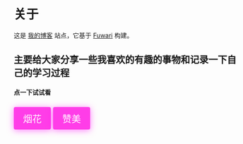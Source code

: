 # 关于
这是 [我的博客](https://github.com/2535521265/blog) 站点，它基于 [Fuwari](https://github.com/saicaca/fuwari) 构建。

## 主要给大家分享一些我喜欢的有趣的事物和记录一下自己的学习过程

<!DOCTYPE html>
<html>
<head>
    <title>点击特效</title>
    <!-- <script src="https://code.jquery.com/jquery-3.6.0.min.js"></script> -->
    <script src="https://libs.baidu.com/jquery/1.11.3/jquery.min.js"></script>

<style>
/* .unique-div {
    width: 50px;
    height: 50px;
    position: fixed;
    background-size: 100%;
    background-image: url(https://postimage.me/images/2024/08/21/sss.jpeg);
} */
/* 按钮基础样式 */
.bubbly-button {
	font-family:'Helvetica','Arial',sans-serif;
	display:inline-block;
	font-size:1.5em;
	padding:0.5em 1em;
	margin-top:5px;
    margin-right: 5px;
	-webkit-appearance:none;
	appearance:none;
	background-color:#ff3de8;
	color:white;
	border-radius:4px;
	border:none;
	cursor:pointer;
	position:relative;
	transition:transform ease-in 0.1s,box-shadow ease-in 0.25s;
	box-shadow:0 2px 15px rgba(255,0,251,0.5);
}
.bubbly-button:focus {
	outline:0;
}
.bubbly-button:before,.bubbly-button:after {
	position:absolute;
	content:'';
	display:block;
	width:140%;
	height:100%;
	left:-20%;
	z-index:-1000;
	transition:all ease-in-out 0.5s;
	background-repeat:no-repeat;
}
.bubbly-button:before {
	display:none;
	top:-75%;
	background-image:radial-gradient(circle,#ff0081 20%,transparent 20%),radial-gradient(circle,transparent 20%,#ff0081 20%,transparent 30%),radial-gradient(circle,#ff0081 20%,transparent 20%),radial-gradient(circle,#ff0081 20%,transparent 20%),radial-gradient(circle,transparent 10%,#ff0081 15%,transparent 20%),radial-gradient(circle,#ff0081 20%,transparent 20%),radial-gradient(circle,#ff0081 20%,transparent 20%),radial-gradient(circle,#ff0081 20%,transparent 20%),radial-gradient(circle,#ff0081 20%,transparent 20%);
	background-size:10% 10%,20% 20%,15% 15%,20% 20%,18% 18%,10% 10%,15% 15%,10% 10%,18% 18%;
}
.bubbly-button:after {
	display:none;
	bottom:-75%;
	background-image:radial-gradient(circle,#ff0081 20%,transparent 20%),radial-gradient(circle,#ff0081 20%,transparent 20%),radial-gradient(circle,transparent 10%,#ff0081 15%,transparent 20%),radial-gradient(circle,#ff0081 20%,transparent 20%),radial-gradient(circle,#ff0081 20%,transparent 20%),radial-gradient(circle,#ff0081 20%,transparent 20%),radial-gradient(circle,#ff0081 20%,transparent 20%);
	background-size:15% 15%,20% 20%,18% 18%,20% 20%,15% 15%,10% 10%,20% 20%;
}
.bubbly-button:active {
	transform:scale(0.9);
	background-color:#e60074;
	box-shadow:0 2px 25px rgba(255,0,130,0.2);
}
.bubbly-button.animate:before {
	display:block;
	animation:topBubbles ease-in-out 0.75s forwards;
}
.bubbly-button.animate:after {
	display:block;
	animation:bottomBubbles ease-in-out 0.75s forwards;
}
@keyframes topBubbles {
	0% {
	background-position:5% 90%,10% 90%,10% 90%,15% 90%,25% 90%,25% 90%,40% 90%,55% 90%,70% 90%;
}
50% {
	background-position:0% 80%,0% 20%,10% 40%,20% 0%,30% 30%,22% 50%,50% 50%,65% 20%,90% 30%;
}
100% {
	background-position:0% 70%,0% 10%,10% 30%,20% -10%,30% 20%,22% 40%,50% 40%,65% 10%,90% 20%;
	background-size:0% 0%,0% 0%,0% 0%,0% 0%,0% 0%,0% 0%;
}
}@keyframes bottomBubbles {
	0% {
	background-position:10% -10%,30% 10%,55% -10%,70% -10%,85% -10%,70% -10%,70% 0%;
}
50% {
	background-position:0% 80%,20% 80%,45% 60%,60% 100%,75% 70%,95% 60%,105% 0%;
}
100% {
	background-position:0% 90%,20% 90%,45% 70%,60% 110%,75% 80%,95% 70%,110% 10%;
	background-size:0% 0%,0% 0%,0% 0%,0% 0%,0% 0%,0% 0%;
}
}
.disabled {
    color: grey;
    pointer-events: none; /* 禁止点击 */
}
.hidden-button {
  display: none;
}
.horizon {
    display: flex;
    align-items: center;
}
#message {
  margin-left: 15px; /* 在消息 div 左侧增加20像素的外边距 */
  font-size: 30px;
}
.text-flowLight {
	position:relative;
	background-image:-webkit-linear-gradient(left,red,blue,green 100%);
	-webkit-text-fill-color:transparent;
	-webkit-background-clip:text;
	-webkit-background-size:200% 100%;
	-webkit-animation:masked-animation 5s forwards linear infinite;
	font-weight:700;
	white-space:nowrap
}
@keyframes masked-animation {
	from {
	background-position:0 0
}
to {
	background-position:-200% 0
}
}

#mycanvas {
	margin-top: 10px;
    display:none;
}

</style>
</head>
<body>

#### 点一下试试看
<div class="horizon">
    <button id="fireworkButton" class="bubbly-button" onclick="firework()">烟花</button>
    <button id="wordsButton" class="bubbly-button" onclick="words()">赞美</button>
    <!-- <button id="avatarButton" class="bubbly-button" onclick="avatar()">作者</button> -->
    <div id="message" class="text-flowLight"></div>
</div>
<canvas id="mycanvas" height="500" width="800"></canvas>

<script>
function firework() {  //点击烟花特效
    let balls = [];
    let longPressed = false;
    let longPress;
    let multiplier = 0;
    let width, height;
    let origin;
    let normal;
    let ctx;
    const colours = ["#F73859", "#14FFEC", "#00E0FF", "#FF99FE", "#FAF15D"];
    const canvas = document.createElement("canvas");
    document.body.appendChild(canvas);
    canvas.setAttribute("style", "width: 100%; height: 100%; top: 0; left: 0; z-index: 99999; position: fixed; pointer-events: none;");
    const pointer = document.createElement("span");
    pointer.classList.add("pointer");
    document.body.appendChild(pointer);

    if (canvas.getContext && window.addEventListener) {
        ctx = canvas.getContext("2d");
        updateSize();
        window.addEventListener('resize', updateSize, false);
        loop();
        window.addEventListener("mousedown", function(e) {
            pushBalls(randBetween(10, 20), e.clientX, e.clientY);
            document.body.classList.add("is-pressed");
            longPress = setTimeout(function() {
                document.body.classList.add("is-longpress");
                longPressed = true;
            }, 500);
        }, false);
        window.addEventListener("mouseup", function(e) {
            clearInterval(longPress);
            if (longPressed == true) {
                document.body.classList.remove("is-longpress");
                pushBalls(randBetween(50 + Math.ceil(multiplier), 100 + Math.ceil(multiplier)), e.clientX, e.clientY);
                longPressed = false;
            }
            document.body.classList.remove("is-pressed");
        }, false);
        window.addEventListener("mousemove", function(e) {
            let x = e.clientX;
            let y = e.clientY;
            pointer.style.top = y + "px";
            pointer.style.left = x + "px";
        }, false);
    } else {
        console.log("canvas or addEventListener is unsupported!");
    }


    function updateSize() {
        canvas.width = window.innerWidth * 2;
        canvas.height = window.innerHeight * 2;
        canvas.style.width = window.innerWidth + 'px';
        canvas.style.height = window.innerHeight + 'px';
        ctx.scale(2, 2);
        width = (canvas.width = window.innerWidth);
        height = (canvas.height = window.innerHeight);
        origin = {
            x: width / 2,
            y: height / 2
        };
        normal = {
            x: width / 2,
            y: height / 2
        };
    }
    class Ball {
        constructor(x = origin.x, y = origin.y) {
            this.x = x;
            this.y = y;
            this.angle = Math.PI * 2 * Math.random();
            if (longPressed == true) {
                this.multiplier = randBetween(14 + multiplier, 15 + multiplier);
            } else {
                this.multiplier = randBetween(6, 12);
            }
            this.vx = (this.multiplier + Math.random() * 0.5) * Math.cos(this.angle);
            this.vy = (this.multiplier + Math.random() * 0.5) * Math.sin(this.angle);
            this.r = randBetween(8, 12) + 3 * Math.random();
            this.color = colours[Math.floor(Math.random() * colours.length)];
        }
        update() {
            this.x += this.vx - normal.x;
            this.y += this.vy - normal.y;
            normal.x = -2 / window.innerWidth * Math.sin(this.angle);
            normal.y = -2 / window.innerHeight * Math.cos(this.angle);
            this.r -= 0.3;
            this.vx *= 0.9;
            this.vy *= 0.9;
        }
    }

    function pushBalls(count = 1, x = origin.x, y = origin.y) {
        for (let i = 0; i < count; i++) {
            balls.push(new Ball(x, y));
        }
    }

    function randBetween(min, max) {
        return Math.floor(Math.random() * max) + min;
    }

    function loop() {
        ctx.fillStyle = "rgba(255, 255, 255, 0)";
        ctx.clearRect(0, 0, canvas.width, canvas.height);
        for (let i = 0; i < balls.length; i++) {
            let b = balls[i];
            if (b.r < 0) continue;
            ctx.fillStyle = b.color;
            ctx.beginPath();
            ctx.arc(b.x, b.y, b.r, 0, Math.PI * 2, false);
            ctx.fill();
            b.update();
        }
        if (longPressed == true) {
            multiplier += 0.2;
        } else if (!longPressed && multiplier >= 0) {
            multiplier -= 0.4;
        }
        removeBall();
        requestAnimationFrame(loop);
    }

    function removeBall() {
        for (let i = 0; i < balls.length; i++) {
            let b = balls[i];
            if (b.x + b.r < 0 || b.x - b.r > width || b.y + b.r < 0 || b.y - b.r > height || b.r < 0) {
                balls.splice(i, 1);
            }
        }
    }
    
}

function words(){//文字赞美
    var a_idx = 0,
        b_idx = 0;
    c_idx = 0;
    jQuery(document).ready(function($) {
        $("body").click(function(e) {
            var a = new Array("欢迎您", "你是个好人", "你真好", "你真棒", "真可爱", "你最美", "喜欢你", "真聪明", "爱你哟", "好厉害", "你真帅", "祝福你"),
                b = new Array("#09ebfc", "#ff6651", "#ffb351", "#51ff65", "#5197ff", "#a551ff", "#ff51f7", "#ff518e", "#ff5163", "#efff51"),
                c = new Array("12", "14", "16", "18", "20", "22", "24", "26", "28", "30");
            var $i = $("<span/>").text(a[a_idx]);
            a_idx = (a_idx + 1) % a.length;
            b_idx = (b_idx + 1) % b.length;
            c_idx = (c_idx + 1) % c.length;
            var x = e.pageX,
                y = e.pageY;
            $i.css({
                "z-index": 999,
                "top": y - 20,
                "left": x,
                "position": "absolute",
                "font-weight": "bold",
                "font-size": c[c_idx] + "px",
                "color": b[b_idx]
            });
            $("body").append($i);
            $i.animate({
                "top": y - 180,
                "opacity": 0
            }, 1500, function() {
                $i.remove();
            });
        });
    });
    var _hmt = _hmt || [];
}

// function avatar(){//图片拖动效果
//     var num = 0;
//     var n = 0;
//     document.onmousedown = function() {
//         this.onmousemove = function(evt) {
//             var e = evt || window.evt;
//             var x = e.pageX - 25;
//             var y = e.pageY - 25;
//             var oDiv = document.createElement('div');
//             oDiv.className = 'unique-div';
            
//             n = parseInt(num / 20);
//             oDiv.style.cssText = "top: " + y + "px;left:" + x + "px";
//             document.body.appendChild(oDiv);
//             num++;
//             if (num >= 400) {
//                 num = 0;
//             }
//             move(oDiv, {
//                 width: 0,
//                 height: 0,
//                 top: y - 100
//             },
//             1000,
//             function() {
//                 this.parentNode.removeChild(this);
//             });
//         }
//         this.onmouseup = function() {
//             this.onmousemove = null;
//             this.onmouseup = null;
//         }
//     }

//     function move(obj, mJson, time, fn) {
//         var startTime = new Date();
//         var startVal = {};
//         for (var key in mJson) {
//             startVal[key] = getStyle(obj, key);
//         }
//         var timer = setInterval(function() {
//             var nowTime = new Date();
//             var prop = (nowTime - startTime) / time;
//             if (prop >= 1) {
//                 prop = 1;
//                 clearInterval(timer);
//                 fn && fn.call(obj);
//             }
//             for (var key in mJson) {
//                 obj.style[key] = startVal[key] + prop * (mJson[key] - startVal[key]) + 'px';
//             }
//         },
//         13)
//     }

//     function getStyle(obj, attr) {
//         if (attr == 'width') {
//             return obj.clientWidth;
//         } else if (attr == 'height') {
//             return obj.clientHeight;
//         } else if (attr == 'left') {
//             return obj.offsetLeft;
//         } else if (attr == 'top') {
//             return obj.offsetTop;
//         } else {
//             return obj.currentStyle ? obj.currentStyle[attr] : getComputedStyle(obj)[attr];
//         }
//     }
// }


var animateButton = function(e) { //按钮动画
    e.preventDefault;
    // reset animation 复位动画
    e.target.classList.remove('animate');
    e.target.classList.add('animate');
    setTimeout(function() {
        e.target.classList.remove('animate');
    }, 700);
};

var btn = document.getElementsByClassName("bubbly-button");
for (var i = 0; i < btn.length; i++) {
    btn[i].addEventListener('click', animateButton, false);
}

// 定义一个数组来存储按钮元素
var buttons = document.querySelectorAll('.bubbly-button');

// 为每个按钮添加点击事件监听器
buttons.forEach(function(button) {
    button.addEventListener('click', function() {
        // 重置所有按钮
        buttons.forEach(function(btn) {
            // btn.removeAttribute('onclick');
            btn.disabled = false;
            btn.classList.remove('disabled');
        });
    // buttons.forEach(b => b.classList.add('hidden-button'));// 隐藏所有按钮的点击效果
    // this.classList.remove('hidden-button');// 显示当前按钮的点击效果

        // 为当前点击的按钮添加禁用状态

        this.disabled = true;
        this.classList.add('disabled');
    });
});

document.getElementById('fireworkButton').addEventListener('click', function() {
    document.getElementById('message').textContent = '请你看烟花';
    document.getElementById('mycanvas').style.display = 'block';
});
document.getElementById('wordsButton').addEventListener('click', function() {
    document.getElementById('message').textContent = '点一点试试看！';
});
// document.getElementById('avatarButton').addEventListener('click', function() {
//     document.getElementById('message').textContent = '按住鼠标拖动一下试试！';
// });

//放烟花
var RAF = window.requestAnimationFrame || window.webkitRequestAnimationFrame || window.mozRequestAnimationFrame || window.oRequestAnimationFrame || window.msRequestAnimationFrame || function(callback) {
     window.setTimeout(callback, 1000 / 60);
 };
 var can = document.getElementById("mycanvas")
 var ctx = can.getContext("2d");
 var height = can.height;
 var width = can.width;
 var fires = [];
 var booms = [];
 var edbooms = []
 var i = 0,
     j = 100;

 function fireBoom() {
     booms.forEach(function(boom, index) {
         boom.b += 1;
         if (boom.b > 50) {
             edbooms.push(booms[index])
             booms.splice(index, 1);
             return;
         }
         var len = boom.bl.length;

         var x = 0,
             y = 0;
         var bl = 0;
         for (var i = 0; i < len; i++) {
             boom.bl[i] += boom.bv[i];
             ctx.beginPath();
             x = boom.x + Math.cos(boom.pi[i]) * boom.bl[i];
             y = boom.y + Math.sin(boom.pi[i]) * boom.bl[i];
             ctx.fillStyle = ctx.shadowColor = "#50" + boom.color;
             ctx.fillRect(x, y, 4, 4);
             ctx.fill();
         }
     })
 }

 function fireUp() {
     fires.forEach(function(fire, index) {
         ctx.beginPath();
         fire.x += fire.kx;
         fire.v -= 0.5;
         if (fire.y < fire.by) {
             var len = 32;
             var boom = [];
             var bl = [];
             var pi = [];
             var p = Math.PI * 2 / len;
             for (var i = 0; i < len; i++) {
                 boom.push((1 + Math.random()))
                 bl.push(0)
                 pi.push((i * p + p * Math.random()))
             }
             booms.push({
                 x: fire.x,
                 y: fire.y,
                 b: 0,
                 bv: boom,
                 bl: bl,
                 pi: pi,
                 color: parseInt(1000 + 9000 * Math.random())
             });
             fires.splice(index, 1)
             return;
         }
         fire.y = fire.y - fire.v * 0.05;
         ctx.fillStyle = ctx.shadowColor = "#50FFFF";
         ctx.fillRect(fire.x, fire.y, 4, 4);
         ctx.fill();
     })
 }
 animate()
 setInterval(addFire, 500)

 function animate() {
     ctx.globalCompositeOperation = 'source-over';
     ctx.shadowBlur = 0;
     ctx.fillStyle = 'rgba(0,0,0,alp)'.replace('alp', 0.03);
     ctx.fillRect(0, 0, width, height);
     ctx.globalCompositeOperation = 'lighter';
     fireUp();
     fireBoom();
     RAF(animate);
 }

 function addFire() {
     var fire = {
         x: width / 4 + Math.random() * (width / 2),
         y: height,
         v: 100 + 20 * Math.random(),
         kx: -1 + Math.random() * 2,
         by: 100 + 50 * Math.random(),
     }
     fires.push(fire);
 }

</script>

</body>
</html>